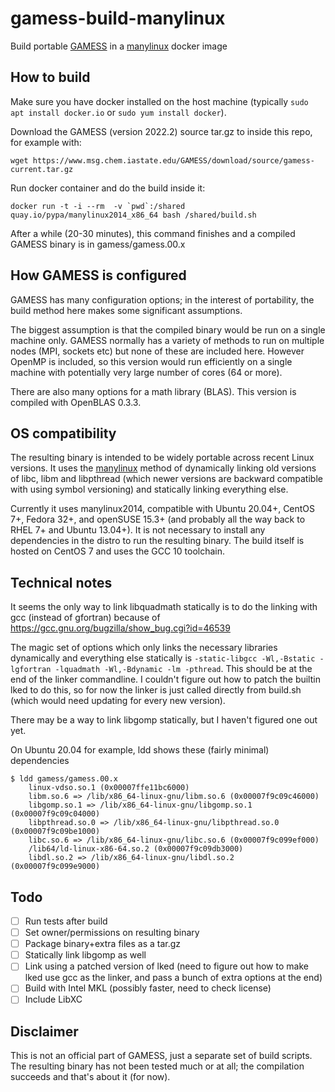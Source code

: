 # gamess-build-manylinux

Build portable [GAMESS](https://www.msg.chem.iastate.edu/gamess/index.html) in a [manylinux](https://github.com/pypa/manylinux) docker image

## How to build

Make sure you have docker installed on the host machine (typically `sudo apt install docker.io` or `sudo yum install docker`).

Download the GAMESS (version 2022.2) source tar.gz to inside this repo, for example with:
```
wget https://www.msg.chem.iastate.edu/GAMESS/download/source/gamess-current.tar.gz
```

Run docker container and do the build inside it:
```
docker run -t -i --rm  -v `pwd`:/shared quay.io/pypa/manylinux2014_x86_64 bash /shared/build.sh
```

After a while (20-30 minutes), this command finishes and a compiled GAMESS binary is in gamess/gamess.00.x

## How GAMESS is configured

GAMESS has many configuration options; in the interest of portability, the build method here makes some significant assumptions.

The biggest assumption is that the compiled binary would be run on a single machine only.  GAMESS normally has a variety of methods to run on multiple nodes (MPI, sockets etc) but none of these are included here.  However OpenMP is included, so this version would run efficiently on a single machine with potentially very large number of cores (64 or more).

There are also many options for a math library (BLAS).  This version is compiled with OpenBLAS 0.3.3.

## OS compatibility

The resulting binary is intended to be widely portable across recent Linux versions.  It uses the [manylinux](https://github.com/pypa/manylinux) method of dynamically linking old versions of libc, libm and libpthread (which newer versions are backward compatible with using symbol versioning) and statically linking everything else.

Currently it uses manylinux2014, compatible with Ubuntu 20.04+, CentOS 7+, Fedora 32+, and openSUSE 15.3+ (and probably all the way back to RHEL 7+ and Ubuntu 13.04+).  It is not necessary to install any dependencies in the distro to run the resulting binary.  The build itself is hosted on CentOS 7 and uses the GCC 10 toolchain.

## Technical notes

It seems the only way to link libquadmath statically is to do the linking with gcc (instead of gfortran) because of https://gcc.gnu.org/bugzilla/show_bug.cgi?id=46539

The magic set of options which only links the necessary libraries dynamically and everything else statically is `-static-libgcc -Wl,-Bstatic -lgfortran -lquadmath -Wl,-Bdynamic -lm -pthread`.  This should be at the end of the linker commandline.  I couldn't figure out how to patch the builtin lked to do this, so for now the linker is just called directly from build.sh (which would need updating for every new version).

There may be a way to link libgomp statically, but I haven't figured one out yet.

On Ubuntu 20.04 for example, ldd shows these (fairly minimal) dependencies

```
$ ldd gamess/gamess.00.x 
	linux-vdso.so.1 (0x00007ffe11bc6000)
	libm.so.6 => /lib/x86_64-linux-gnu/libm.so.6 (0x00007f9c09c46000)
	libgomp.so.1 => /lib/x86_64-linux-gnu/libgomp.so.1 (0x00007f9c09c04000)
	libpthread.so.0 => /lib/x86_64-linux-gnu/libpthread.so.0 (0x00007f9c09be1000)
	libc.so.6 => /lib/x86_64-linux-gnu/libc.so.6 (0x00007f9c099ef000)
	/lib64/ld-linux-x86-64.so.2 (0x00007f9c09db3000)
	libdl.so.2 => /lib/x86_64-linux-gnu/libdl.so.2 (0x00007f9c099e9000)
```

## Todo

- [ ] Run tests after build
- [ ] Set owner/permissions on resulting binary
- [ ] Package binary+extra files as a tar.gz
- [ ] Statically link libgomp as well
- [ ] Link using a patched version of lked (need to figure out how to make lked use gcc as the linker, and pass a bunch of extra options at the end)
- [ ] Build with Intel MKL (possibly faster, need to check license)
- [ ] Include LibXC

## Disclaimer

This is not an official part of GAMESS, just a separate set of build scripts.  The resulting binary has not been tested much or at all; the compilation succeeds and that's about it (for now).
